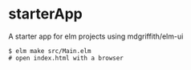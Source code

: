 # starterApp

A starter app for elm projects using mdgriffith/elm-ui

```
$ elm make src/Main.elm
# open index.html with a browser
```
